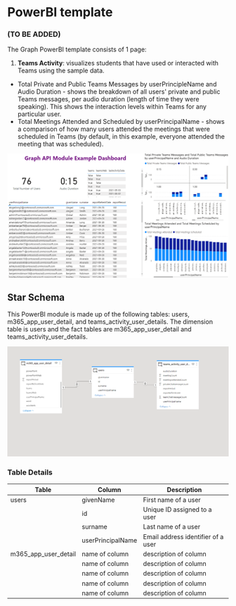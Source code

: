 # PowerBI template
### (TO BE ADDED)

The Graph PowerBI template consists of 1 page:

1. <strong> Teams Activity</strong>: visualizes students that have used or interacted with Teams using the sample data.
 - Total Private and Public Teams Messages by userPrincipleName and Audio Duration - shows the breakdown of all users' private and public Teams messages, per audio duration (length of time they were speaking). This shows the interaction levels within Teams for any particular user.
 - Total Meetings Attended and Scheduled by userPrincipalName - shows a comparison of how many users attended the meetings that were scheduled in Teams (by default, in this example, everyone attended the meeting that was scheduled).

![alt text](https://github.com/cstohlmann/oea-graph-api/blob/main/docs/images/Graph%20API%20Example%20Dashboard.png)

## Star Schema
This PowerBI module is made up of the following tables: users, m365_app_user_detail, and teams_activity_user_details. The dimension table is users and the fact tables are m365_app_user_detail and teams_activity_user_details.

![alt text](https://github.com/cstohlmann/oea-graph-api/blob/main/docs/images/star%20schema%20for%20Graph%20example.png)

### Table Details 
| Table | Column | Description |
| --- | --- | --- |
| users | givenName | First name of a user |
| | id | Unique ID assigned to a user |
| | surname | Last name of a user |
| | userPrincipalName | Email address identifier of a user |
| m365_app_user_detail | name of column | description of column |
| | name of column | description of column |
| | name of column | description of column |
| | name of column | description of column |
| | name of column | description of column |
